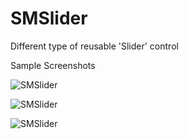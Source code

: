 SMSlider
========

Different type of reusable 'Slider' control

Sample Screenshots

![SMSlider](http://s30.postimg.org/axn2ace8x/Screen_Shot_2014_07_03_at_3_23_00_PM.png)

![SMSlider](http://s30.postimg.org/nz8r072n5/Screen_Shot_2014_07_03_at_3_34_26_PM.png)

![SMSlider](http://s30.postimg.org/esqgcwxep/Screen_Shot_2014_07_03_at_3_23_46_PM.png)